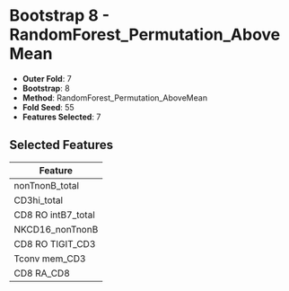 # Bootstrap 8 - RandomForest_Permutation_AboveMean

- **Outer Fold**: 7
- **Bootstrap**: 8
- **Method**: RandomForest_Permutation_AboveMean
- **Fold Seed**: 55
- **Features Selected**: 7

## Selected Features

| Feature |
|---------|
| nonTnonB_total |
| CD3hi_total |
| CD8 RO intB7_total |
| NKCD16_nonTnonB |
| CD8 RO TIGIT_CD3 |
| Tconv mem_CD3 |
| CD8 RA_CD8 |

